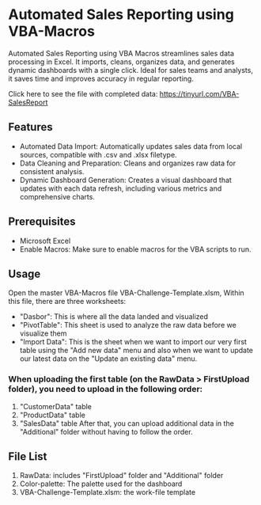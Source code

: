 # Automated Sales Reporting using VBA-Macros
Automated Sales Reporting using VBA Macros streamlines sales data processing in Excel. It imports, cleans, organizes data, and generates dynamic dashboards with a single click. Ideal for sales teams and analysts, it saves time and improves accuracy in regular reporting.

Click here to see the file with completed data: https://tinyurl.com/VBA-SalesReport

## Features
- Automated Data Import: Automatically updates sales data from local sources, compatible with .csv and .xlsx filetype.
- Data Cleaning and Preparation: Cleans and organizes raw data for consistent analysis.
- Dynamic Dashboard Generation: Creates a visual dashboard that updates with each data refresh, including various metrics and comprehensive charts.

## Prerequisites
- Microsoft Excel
- Enable Macros: Make sure to enable macros for the VBA scripts to run.

## Usage
Open the master VBA-Macros file VBA-Challenge-Template.xlsm, Within this file, there are three worksheets:
- "Dasbor": This is where all the data landed and visualized
- "PivotTable": This sheet is used to analyze the raw data before we visualize them
- "Import Data": This is the sheet when we want to import our very first table using the "Add new data" menu and also when we want to update our latest data on the "Update an existing data" menu.

### When uploading the first table (on the RawData > FirstUpload folder), you need to upload in the following order:
1. "CustomerData" table
2. "ProductData" table
3. "SalesData" table
After that, you can upload additional data in the "Additional" folder without having to follow the order.

## File List
1. RawData: includes "FirstUpload" folder and "Additional" folder
2. Color-palette: The palette used for the dashboard
3. VBA-Challenge-Template.xlsm: the work-file template

